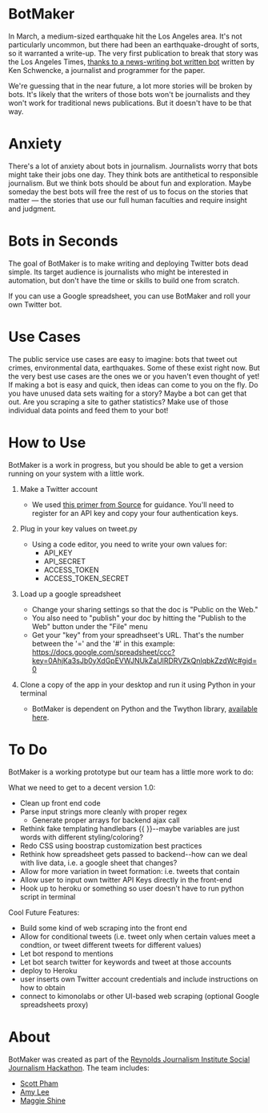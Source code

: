BotMaker
==========

In March, a medium-sized earthquake hit the Los Angeles area.  It's not particularly uncommon, but there had been an earthquake-drought of sorts, so it warranted a write-up. The very first publication to break that story was the Los Angeles Times, [thanks to a news-writing bot written bot](http://www.slate.com/blogs/future_tense/2014/03/17/quakebot_los_angeles_times_robot_journalist_writes_article_on_la_earthquake.html) written by Ken Schwencke, a journalist and programmer for the paper.

We're guessing that in the near future, a lot more stories will be broken by bots. It's likely that the writers of those bots won't be journalists and they won't work for traditional news publications.  But it doesn't have to be that way.

Anxiety
========
There's a lot of anxiety about bots in journalism. Journalists worry that bots might take their jobs one day. They think bots are antithetical to responsible journalism. But we think bots should be about fun and exploration. Maybe someday the best bots will free the rest of us to focus on the stories that matter — the stories that use our full human faculties and require insight and judgment. 

Bots in Seconds
===============
The goal of BotMaker is to make writing and deploying Twitter bots dead simple. Its target audience is journalists who might be interested in automation, but don't have the time or skills to build one from scratch.

If you can use a Google spreadsheet, you can use BotMaker and roll your own Twitter bot.

Use Cases
============
The public service use cases are easy to imagine: bots that tweet out crimes, environmental data, earthquakes.  Some of these exist right now.  But the very best use cases are the ones we or you haven't even thought of yet! If making a bot is easy and quick, then ideas can come to you on the fly. Do you have unused data sets waiting for a story? Maybe a bot can get that out.  Are you scraping a site to gather statistics? Make use of those individual data points and feed them to your bot!

How to Use
==========
BotMaker is a work in progress, but you should be able to get a version running on your system with a little work.

1. Make a Twitter account
	- We used [this primer from Source](https://source.opennews.org/en-US/articles/botmaking-primer/) for guidance. You'll need to register for an API key and copy your four authentication keys.

2. Plug in your key values on tweet.py
	- Using a code editor, you need to write your own values for:
		- API_KEY  
		- API_SECRET  
		- ACCESS_TOKEN  
		- ACCESS_TOKEN_SECRET  

3. Load up a google spreadsheet
	- Change your sharing settings so that the doc is "Public on the Web."
	- You also need to "publish" your doc by hitting the "Publish to the Web" button under the "File" menu
  	-  Get your "key" from your spreadhseet's URL. That's the number between the '=' and the '#' in this example: https://docs.google.com/spreadsheet/ccc?key=0AhjKa3sJb0yXdGpEVWJNUkZaUlRDRVZkQnlqbkZzdWc#gid=0

4. Clone a copy of the app in your desktop and run it using Python in your terminal
  	- BotMaker is dependent on Python and the Twython library, [available here](https://github.com/ryanmcgrath/twython).

To Do
=======
BotMaker is a working prototype but our team has a little more work to do:

What we need to get to a decent version 1.0:
- Clean up front end code
- Parse input strings more cleanly with proper regex
  - Generate proper arrays for backend ajax call
- Rethink fake templating handlebars {{ }}--maybe variables are just words with different styling/coloring?
- Redo CSS using boostrap customization best practices
- Rethink how spreadsheet gets passed to backend--how can we deal with live data, i.e. a google sheet that changes?
- Allow for more variation in tweet formation: i.e. tweets that contain
- Allow user to input own twitter API Keys directly in the front-end
- Hook up to heroku or something so user doesn't have to run python script in terminal

Cool Future Features:
- Build some kind of web scraping into the front end
- Allow for conditional tweets (i.e. tweet only when certain values meet a condtion, or tweet different tweets for different values)
- Let bot respond to mentions
- Let bot search twitter for keywords and tweet at those accounts
- deploy to Heroku
- user inserts own Twitter account credentials and include instructions on how to obtain
- connect to kimonolabs or other UI-based web scraping (optional Google spreadsheets proxy)


About
======
BotMaker was created as part of the [Reynolds Journalism Institute Social Journalism Hackathon](http://www.rjionline.org/hackathon). The team includes:  
  - [Scott Pham](https://twitter.com/scottpham)  
  - [Amy Lee](https://www.linkedin.com/in/amylibra)  
  - [Maggie Shine](https://twitter.com/magksh)
